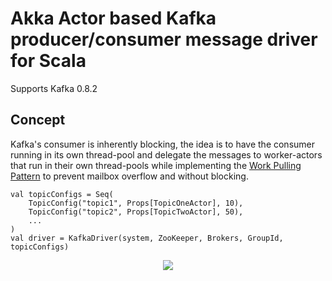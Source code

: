 Akka Actor based Kafka producer/consumer message driver for Scala
===

Supports Kafka 0.8.2

Concept
----
Kafka's consumer is inherently blocking, the idea is to have the consumer running in its own thread-pool
and delegate the messages to worker-actors that run in their own thread-pools while implementing the
[Work Pulling Pattern](http://doc.akka.io/docs/akka/snapshot/scala/howto.html) to prevent mailbox overflow
and without blocking.

```
val topicConfigs = Seq(
    TopicConfig("topic1", Props[TopicOneActor], 10),
    TopicConfig("topic2", Props[TopicTwoActor], 50),
    ...
)
val driver = KafkaDriver(system, ZooKeeper, Brokers, GroupId, topicConfigs)
```



<p align="center">
    <a href="https://play.google.com/store/apps/details?id=com.roundup&referrer=utm_source%3Dkafka-on-actors">
        <img src="http://static.roundupapp.co/RoundupLogoGooglePlayBadge.png">
    </a>
</p>
